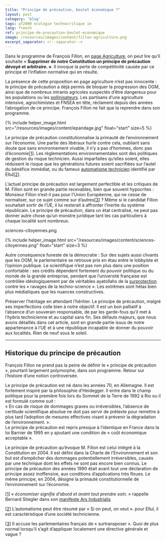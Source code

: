 ```yaml
---
title: "Principe de précaution, boulet économique ?"
layout: post
category: 'blog'
tags: af2000 ecologie technocritique ie
lang: french
ref: principe-de-precaution-boulet-economique
image: /resources/images/content/fillon-agriculture.png
excerpt_separator: <!--separator-->
---
```




Dans le programme de François Fillon, en [page Agriculture](https://www.fillon2017.fr/participez/agriculture/), on peut lire qu’il souhaite « **Supprimer de notre Constitution un principe de précaution dévoyé et arbitraire. »**. Il invoque la perte de compétitivité causée par ce principe et l’inflation normative qui en résulte.

La présence de cette proposition en page agriculture n’est pas innocente : le principe de précaution a déjà permis de bloquer la progression des OGM, ainsi que de nombreux intrants agricoles suspectés d’être dangereux pour les populations ou les [pollinisateurs](http://www.futura-sciences.com/planete/definitions/developpement-durable-neonicotinoide-14365/). Les partisans d’une agriculture intensive, agrochimistes et FNSEA en tête, réclament depuis des années l’abrogation de ce principe. François Fillon ne fait que la reprendre dans son programme.

<!--separator-->

{% include helper_image.html src="/resources/images/content/epandage.jpg" float="start" size=5 %}

Le principe de précaution constitutionnalise la primauté de l’environnement sur l’économie. Une partie des libéraux hurle contre cela, oubliant sans doute que sans environnement vivable, il n’y a pas d’hommes, donc pas d’économie[\[1\]](#_ftn1). Les règlementations environnementales sont des politiques de gestion du risque technicien. Aussi imparfaites qu’elles soient, elles réduisent le risque que les générations futures soient sacrifiées sur l’autel du bénéfice immédiat, ou du fameux [automatisme technicien](http://www.technologos.fr/textes/jacques_ellul.php) identifié par Ellul[\[2\]](#_ftn2).

L’actuel principe de précaution est largement perfectible et les critiques de M. Fillon sont en grande partie recevables, bien que souvent hypocrites : Monsieur Fillon n’est-il pas pour l’Union Européenne, qui ne cesse de normaliser, sur ce sujet comme sur d’autres[\[3\]](#_ftn3) ? Même si le candidat Fillon souhaitait sortir de l’UE, il lui resterait à affronter l’inertie du système républicain. Le principe de précaution, dans un état centralisé, ne peut pas donner autre chose qu’un monstre juridique tant les cas particuliers à chaque localité sont nombreux.

sciences-citoyennes.png

{% include helper_image.html src="/resources/images/content/sciences-citoyennes.png" float="start" size=3 %}

Autre conséquence funeste de la démocratie : Sur des sujets aussi clivants que les OGM, le parlementaire se retrouve pris en étau entre le lobbyiste et l’opinion publique. Le scientifique n’est pas non plus dans une position confortable : ses crédits dépendent fortement du pouvoir politique ou du monde de la grande entreprise, pendant que l’université française est contrôlée idéologiquement par de véritables ayatollahs de la [surprotection](https://www.jim.fr/medecin/actualites/pro_societe/e-docs/pourquoi_linformation_scientifique_ne_parvient_elle_pas_toujours_a_convaincre__162489/document_edito.phtml) contre les « ravages de la techno-science ». Les extrêmes sont hélas bien plus médiatiques que les nuances constructives.

Préserver l’héritage en attendant l’héritier. Le principe de précaution, malgré ses imperfections colle bien à notre objectif. Il est un bon palliatif à l’absence d’un souverain responsable, de par les garde-fous qu’il met à l’*hybris* technicienne et au capital sans fin. Ses défauts majeurs, que nous avons détaillés dans cet article, sont en grande partie issus de notre appartenance à l’UE et à une république incapable de donner du pouvoir aux localités. Rien de neuf sous le soleil.

- - - - - -

## Historique du principe de précaution

François Fillon ne prend pas la peine de définir le « principe de précaution », pourtant largement polymorphe, dans son programme. Retour sur l’histoire d’une notion controversée.

Le principe de précaution est né dans les années 70, en Allemagne. Il est fortement inspiré par la philosophie d’Heidegger. Il entre dans le champ politique pour la première fois lors du Sommet de la Terre de 1992 à Rio ou il est formulé comme suit :  
« En cas de risque de dommages graves ou irréversibles, l’absence de certitude scientifique absolue ne doit pas servir de prétexte pour remettre à plus tard l’adoption de mesures effectives visant à prévenir la dégradation de l’environnement. ».  
Le principe de précaution est repris presque à l’identique en France dans la loi Barnier de 1995 en y ajoutant une condition de « coût économique acceptable ».

Le principe de précaution qu’évoque M. Fillon est celui intégré à la Constitution en 2004. Il est défini dans la Charte de l’Environnement et son but est d’empêcher des dommages potentiellement irréversibles, causés par une technique dont les effets ne sont pas encore bien connus. Le principe de précaution des années 1990 était avant tout une déclaration de principe assez inoffensive, aux conditions d’applications très floues. Le même principe, en 2004, désigne la primauté constitutionnelle de l’environnement sur l’économie.

[\[1\]](#_ftnref1) « *économiser signifie d’abord et avant tout prendre soin*. » rappelle Bernard Stiegler dans son [manifeste Ars Industrialis](http://www.arsindustrialis.org/manifeste-2010)

[\[2\]](#_ftnref2) L’automatisme peut être résumé par « Si on peut, on veut ». pour Ellul, il est caractéristique d’une société technicienne.

[\[3\]](#_ftnref3) Il accuse les parlementaires français de « surtransposer ». Quoi de plus normal lorsqu’il s’agit d’appliquer localement une directive générale et vague ?